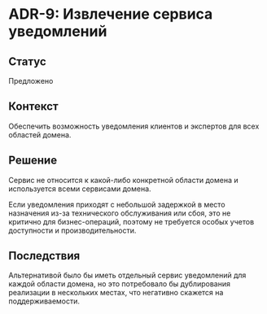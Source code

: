 # ADR-9: Извлечение сервиса уведомлений

## Статус

Предложено

## Контекст

Обеспечить возможность уведомления клиентов и экспертов для всех областей домена.

## Решение

Сервис не относится к какой-либо конкретной области домена и используется всеми сервисами домена.

Если уведомления приходят с небольшой задержкой в место назначения из-за технического обслуживания или сбоя, это не критично для бизнес-операций, поэтому не требуется особых учетов доступности и производительности.

## Последствия

Альтернативой было бы иметь отдельный сервис уведомлений для каждой области домена, но это потребовало бы дублирования реализации в нескольких местах, что негативно скажется на поддерживаемости.
